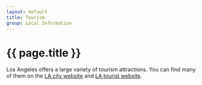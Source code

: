 ```yaml
---
layout: default
title: Tourism
group: Local Information
---
```


# {{ page.title }}

Los Angeles offers a large variety of tourism attractions.  You can find many of them on the [LA city website](http://www.discoverlosangeles.com/) and [LA tourist website](https://www.latourist.com/).
